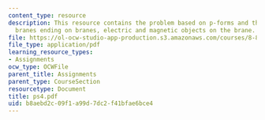 ```yaml
---
content_type: resource
description: This resource contains the problem based on p-forms and their representations,
  branes ending on branes, electric and magnetic objects on the brane.
file: https://ol-ocw-studio-app-production.s3.amazonaws.com/courses/8-871-selected-topics-in-theoretical-particle-physics-branes-and-gauge-theory-dynamics-fall-2004/b8aebd2c09f1a99d7dc2f41bfae6bce4_ps4.pdf
file_type: application/pdf
learning_resource_types:
- Assignments
ocw_type: OCWFile
parent_title: Assignments
parent_type: CourseSection
resourcetype: Document
title: ps4.pdf
uid: b8aebd2c-09f1-a99d-7dc2-f41bfae6bce4
---
```

